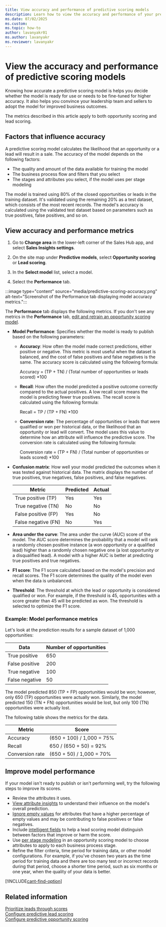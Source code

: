 ```yaml
---
title: View accuracy and performance of predictive scoring models
description: Learn how to view the accuracy and performance of your predictive lead and opportunity scoring models in Dynamics 365 Sales.
ms.date: 07/02/2025
ms.custom:
ms.topic: how-to
author: lavanyakr01
ms.author: lavanyakr
ms.reviewer: lavanyakr
---
```


# View the accuracy and performance of predictive scoring models

Knowing how accurate a predictive scoring model is helps you decide whether the model is ready for use or needs to be fine-tuned for higher accuracy. It also helps you convince your leadership team and sellers to adopt the model for improved business outcomes.

The metrics described in this article apply to both opportunity scoring and lead scoring.

## Factors that influence accuracy

A predictive scoring model calculates the likelihood that an opportunity or a lead will result in a sale. The accuracy of the model depends on the following factors:

- The quality and amount of the data available for training the model
- The business process flow and filters that you select
- The stages and attributes you select, if the model uses per stage modeling

The model is trained using 80% of the closed opportunities or leads in the training dataset. It's validated using the remaining 20% as a test dataset, which consists of the most recent records. The model's accuracy is calculated using the validated test dataset based on parameters such as true positives, false positives, and so on.

## View accuracy and performance metrics

1. Go to **Change area** in the lower-left corner of the Sales Hub app, and select **Sales Insights settings**.

1. On the site map under **Predictive models**, select **Opportunity scoring** or **Lead scoring**.

1. In the **Select model** list, select a model.

1. Select the **Performance** tab.


:::image type="content" source="media/predictive-scoring-accuracy.png" alt-text="Screenshot of the Performance tab displaying model accuracy metrics.":::

The **Performance** tab displays the following metrics. If you don't see any metrics in the **Performance** tab, [edit and retrain an opportunity scoring model](pos-edit-and-retrain-model.md).

- **Model Performance**: Specifies whether the model is ready to publish based on the following parameters:

  - **Accuracy**: How often the model made correct predictions, either positive or negative. This metric is most useful when the dataset is balanced, and the cost of false positives and false negatives is the same. The accuracy score is calculated using the following formula:

    Accuracy = (TP + TN) / (Total number of opportunities or leads scored) *100

  - **Recall**: How often the model predicted a positive outcome correctly compared to the actual positives. A low recall score means the model is predicting fewer true positives. The recall score is calculated using the following formula:

    Recall = TP / (TP + FN) *100

  - **Conversion rate**: The percentage of opportunities or leads that were qualified or won per historical data, or the likelihood that an opportunity or lead will convert. The model uses this value to determine how an attribute will influence the predictive score. The conversion rate is calculated using the following formula:

    Conversion rate = (TP + FN) / (Total number of opportunities or leads scored) *100

- **Confusion matrix**: How well your model predicted the outcomes when it was tested against historical data. The matrix displays the number of true positives, true negatives, false positives, and false negatives.

    | Metric               | Predicted | Actual |
    |---------------------|-----------|--------|
    | True positive (TP)  | Yes       | Yes    |
    | True negative (TN)  | No        | No     |
    | False positive (FP) | Yes       | No     |
    | False negative (FN) | No        | Yes    |

- **Area under the curve**: The area under the curve (AUC) score of the model. The AUC score determines the probability that a model will rank a randomly chosen positive instance (a won opportunity or a qualified lead) higher than a randomly chosen negative one (a lost opportunity or a disqualified lead). A model with a higher AUC is better at predicting true positives and true negatives.

- **F1 score**: The F1 score calculated based on the model's precision and recall scores. The F1 score determines the quality of the model even when the data is unbalanced.

- **Threshold**: The threshold at which the lead or opportunity is considered qualified or won. For example, if the threshold is 45, opportunities with a score greater than 45 will be predicted as won. The threshold is selected to optimize the F1 score.

### Example: Model performance metrics

Let's look at the prediction results for a sample dataset of 1,000 opportunities:

| Data            | Number of opportunities |
|-----------------|------------------------|
| True positive   | 650                    |
| False positive  | 200                    |
| True negative   | 100                    |
| False negative  | 50                     |

The model predicted 850 (TP + FP) opportunities would be won; however, only 650 (TP) opportunities were actually won. Similarly, the model predicted 150 (TN + FN) opportunities would be lost, but only 100 (TN) opportunities were actually lost.

The following table shows the metrics for the data.

| Metric         | Score                      |
|---------------|----------------------------|
| Accuracy      | (650 + 100) / 1,000 = 75%  |
| Recall        | 650 / (650 + 50) = 92%     |
| Conversion rate | (650 + 50) / 1,000 = 70% |

## Improve model performance

If your model isn't ready to publish or isn't performing well, try the following steps to improve its scores.

- Review the attributes it uses.
- [View attribute insights](pls-attribute-influence.md#view-attribute-insights-and-influence) to understand their influence on the model's overall prediction.
- [Ignore empty values](pos-edit-and-retrain-model.md#edit-a-model) for attributes that have a higher percentage of empty values and may be contributing to false positives or false negatives.
- Include [intelligent fields](pls-edit-and-retrain-model.md#select-intelligent-fields) to help a lead scoring model distinguish between factors that improve or harm the score.
- Use [per stage modeling](configure-predictive-opportunity-scoring.md#what-is-a-per-stage-model) in an opportunity scoring model to choose attributes to apply to each business process stage.
- Refine the filter criteria, time period for training data, or other model configurations. For example, if you've chosen two years as the time period for training data and there are too many test or incorrect records during that period, choose a shorter time period, such as six months or one year, when the quality of your data is better.

[!INCLUDE[cant-find-option](../includes/cant-find-option.md)]

## Related information

[Prioritize leads through scores](work-predictive-lead-scoring.md)  
[Configure predictive lead scoring](configure-predictive-lead-scoring.md)  
[Configure predictive opportunity scoring](configure-predictive-opportunity-scoring.md)  
